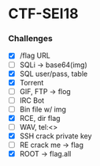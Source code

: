 # CTF-SEI18

### Challenges

- [x] /flag URL
- [ ] SQLi -> base64(img)
- [x] SQL user/pass, table
- [x] Torrent
- [ ] GIF, FTP -> flog
- [ ] IRC Bot
- [ ] Bin file w/ img
- [x] RCE, dir flag
- [ ] WAV, tel:<>
- [x] SSH crack private key
- [ ] RE crack me -> flag
- [x] ROOT -> flag.all
